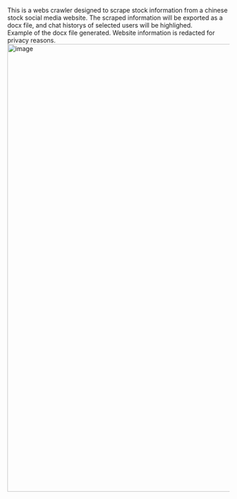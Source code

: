 This is a webs crawler designed to scrape stock information from a chinese stock social media website. 
The scraped information will be exported as a docx file, and chat historys of selected users will be highlighed.  
Example of the docx file generated. 
Website information is redacted for privacy reasons. 
<img width="1012" alt="image" src="https://user-images.githubusercontent.com/29485862/165804236-ff99f7ff-7cc3-4357-8f95-b88a6ff14b78.png">
